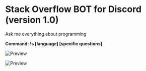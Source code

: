 # Stack Overflow BOT for Discord (version 1.0)

Ask me everything about programming

**Command: !s [language] [specific questions]**

![Preview](http://i68.tinypic.com/o0z507.jpg)

![Preview](http://i63.tinypic.com/2qxp929.jpg)

